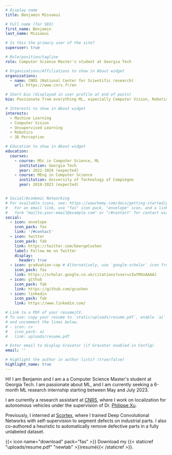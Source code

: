```yaml
---
# Display name
title: Benjamin Missaoui

# Full name (for SEO)
first_name: Benjamin
last_name: Missaoui

# Is this the primary user of the site?
superuser: true

# Role/position/tagline
role: Computer Science Master's student at Georgia Tech

# Organizations/Affiliations to show in About widget
organizations:
  - name: CNRS (National Center for Scientific research)
    url: https://www.cnrs.fr/en

# Short bio (displayed in user profile at end of posts)
bio: Passionate from everything ML, especially Computer Vision, Robotics and Machine Perception

# Interests to show in About widget
interests:
  - Machine Learning
  - Computer Vision
  - Unsupervised Learning
  - Robotics
  - 3D Perception

# Education to show in About widget
education:
  courses:
    - course: MSc in Computer Science, ML
      institution: Georgia Tech
      year: 2022-2024 (expected)
    - course: MEng in Computer Science
      institution: University of Technology of Compiègne
      year: 2018-2023 (expected)


# Social/Academic Networking
# For available icons, see: https://wowchemy.com/docs/getting-started/page-builder/#icons
#   For an email link, use "fas" icon pack, "envelope" icon, and a link in the
#   form "mailto:your-email@example.com" or "/#contact" for contact widget.
social:
  - icon: envelope
    icon_pack: fas
    link: '/#contact'
  - icon: twitter
    icon_pack: fab
    link: https://twitter.com/GeorgeCushen
    label: Follow me on Twitter
    display:
      header: true
  - icon: graduation-cap # Alternatively, use `google-scholar` icon from `ai` icon pack
    icon_pack: fas
    link: https://scholar.google.co.uk/citations?user=sIwtMXoAAAAJ
  - icon: github
    icon_pack: fab
    link: https://github.com/gcushen
  - icon: linkedin
    icon_pack: fab
    link: https://www.linkedin.com/

# Link to a PDF of your resume/CV.
# To use: copy your resume to `static/uploads/resume.pdf`, enable `ai` icons in `params.yaml`,
# and uncomment the lines below.
# - icon: cv
#   icon_pack: ai
#   link: uploads/resume.pdf

# Enter email to display Gravatar (if Gravatar enabled in Config)
email: ''

# Highlight the author in author lists? (true/false)
highlight_name: true
---
```


Hi! I am Benjamin and I am a a Computer Science Master's student at Georgia Tech.
I am passionate about ML, and I am currently seeking a 6-month ML research internship starting between May and July 2023.

I am currently a research assistant at [CNRS](https://www.cnrs.fr/en), where I work on localization for autonomous vehicles under the supervision of Dr. [Philippe Xu](https://www.hds.utc.fr/~xuphilip/dokuwiki/).

Previously, I interned at [Scortex](https://scortex.io), where I trained Deep Convolutional Networks with self-supervision to segment defects on industrial parts. I also co-authored a heuristic to automatically remove defective parts in a fully unlabeled dataset.

{{< icon name="download" pack="fas" >}} Download my {{< staticref "uploads/resume.pdf" "newtab" >}}resumé{{< /staticref >}}.